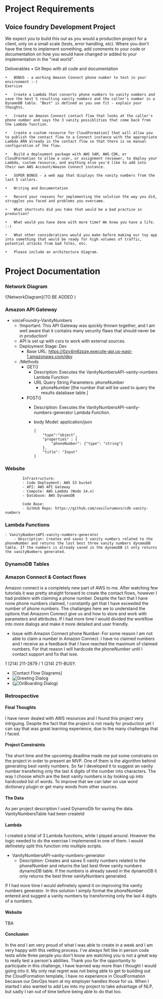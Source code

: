 # Project Requirements
## Voice foundry Development Project

We expect you to build this out as you would a production project for a client, only on a small scale (tests, error handling, etc). Where you don't have the time to implement something, add comments to your code or documentation on how you would have changed or added to your implementation in the "real world".

Deliverables
	•	Git Repo with all code and documentation

	•	BONUS - a working Amazon Connect phone number to test in your environment :-)
    Exercise

	•	Create a Lambda that converts phone numbers to vanity numbers and save the best 5 resulting vanity numbers and the caller's number in a DynamoDB table. "Best" is defined as you see fit - explain your thoughts.

	•	Create an Amazon Connect contact flow that looks at the caller's phone number and says the 3 vanity possiblities that come back from the Lambda function.

	•	Create a custom resource for CloudFormation] that will allow you to publish the contact flow to a Connect instance with the appropriate Lambda ARN already in the contact flow so that there is no manual configuration of the flow.

	•	Build a deployment package with AWS SAM, AWS CDK, or CloudFormation to allow a user, or assignment reviewer, to deploy your Lambda, custom resource, and anything else you'd like to add into their own AWS Account/Amazon Connect instance.

	•	SUPER BONUS - a web app that displays the vanity numbers from the last 5 callers.

	•	Writing and Documentation

	•	Record your reasons for implementing the solution the way you did, struggles you faced and problems you overcame.

	•	What shortcuts did you take that would be a bad practice in production?

	•	What would you have done with more time? We know you have a life. :-)

	•	What other considerations would you make before making our toy app into something that would be ready for high volumes of traffic, potential attacks from bad folks, etc.

	•	Please include an architecture diagram.
# Project Documentation
### Network Diagram
![NetworkDiagram](TO BE ADDED )

### Amazon API Gateway
- voiceFoundry-VanityNumbers
    - !Important: This API Gateway was quickly thrown together, and I am well aware that it contains many security flaws that should never be in production!
    - API is set up with cors to work with external sources.
    - Deployment Stage: Dev
        - Base URL: https://0zv4m6zpze.execute-api.us-east-1.amazonaws.com/dev
    - /Methods
        - GET()
            - Description: Executes the VanityNumbersAPI-vanity-numbers Lambda Function
            - URL Query String Parameters: phoneNumber
                - phoneNumber [the number that will be used to query the results database table.]
        - POST()
            - Description: Executes the VanityNumbersAPI-vanity-numbers-generator Lambda Function.
            - body Model: application/json

                ```
                {
                    "type":"object",
                    "properties" : {
                        "phoneNumber": {"type": "string"}
                    },
                    "title": "Input"
                }
                ```
            
          
### Website
            Infrastructure: 
            - Code Deployment: AWS S3 bucket
            - API: AWS API Gateway
            - Compute: AWS Lambda (Node 14.x)
            - Database: AWS DynamoDB

            Code Base:
            - GitHub Repo: https://github.com/vasilurumovv/cdk-vanity-numbers
### Lambda Functions
    - VanityNumbersAPI-vanity-numbers-generator
        - Description: Creates and saves 5 vanity numbers related to the phoneNumber and returns the last best three vanity numbers dynamoDB table. If the numbers is already saved in the dynamoDB it only returns the vanityNumbers generated.
### DynamoDB Tables

### Amazon Connect & Contact flows

Amazon connect is a completely new part of AWS to me. After watching few tutorials it was pretty straight forward to create the contact flows, however I had problem with claiming a phone number. Despite the fact that I have none phone numbers claimed, I constantly get that I have exceeded the number of phone numbers. The challanges here we to understand the options that Amazonn Connect give us and how to store and work with parameters and attributes. If I had more time I would divided the workflow into more dialogs and make it more detailed and user friendly.

- Issue with Amazon Connect phone Number: For some reason I am not able to claim a number in Amazon Connect. I have no claimed numbers and I receive as a feedback that I have reached the maximum of claimed numbers. For that reason I will hardcode the phoneNumber until I contact support and fix that isse.

1 (214) 211-2879 / 1 (214) 211-BUSY.

- [Contact Flow Diagrams]
- ![Greeting Dialog](https://github.com/vasilurumovv/cdk-vanity-numbers/blob/1f6c4c08108869e72083521ff45a44d87747c6c1/photos/greetingDialog.png)
- (![OnBoarding Dialog](https://github.com/vasilurumovv/cdk-vanity-numbers/blob/1f6c4c08108869e72083521ff45a44d87747c6c1/photos/onBoardingDialog.png))

### Retrospective

#### Final Thoughts
I have never dealed with AWS resources and I found this project very intriguing. Despite the fact that the project is not ready for production yet I can say that was great learning experience, due to the many challenges that I faced.

#### Project Constraints
The short time and the upcoming deadline made me put some constrains on the project in order to present an MVP. One of them is the algorithm behind generating best vanity numbers. So far I developed it to suggest an vanity number transfering only the last 4 digits of the number into characters. The way I choose which are the best vanity numbers is by looking up into hardcoded list of words. To improve that we can later on use word dictionary plugin or get many words from other sources.
    
#### The Data
As per project description I used DynamoDb for saving the data. VanityNumbersTable had been createtd
  
#### Lambda
I created a total of 3 Lambda functions, while I played around. However the logic needed to do the exercise I implemened in one of them. I would definetely split this function into multiple scripts.
- VanityNumbersAPI-vanity-numbers-generator
	- Description: Creates and saves 5 vanity numbers related to the phoneNumber and returns the last best three vanity numbers dynamoDB table. If the numbers is already saved in the dynamoDB it only returns the best three vanityNumbers generated.

If I had more time I would definetely spend it on improving the vanity numbers generator. In this solution I simply format the phoneNumber entered and suggest a vanity numbers by transforming only the last 4 digits of a numbers.

#### Website
TBA

#### Conclusion
In the end I am very proud of what I was able to create in a week and I am very happy with this vetting process. I've always felt like in person code tests while three people you don't know are watching you is not a great way to really test a person's abilities. Thank you for the opportunity to participate in this challenge, I have learned way more than I thought I would going into it. My only real regret was not being able to get to building out the CloudFormation template, I have no experience in CloudFormation because our DevOps team at my employer handles those for us. When I started I also wanted to add Lex into my project to take advantage of NLP, but sadly I ran out of time before being able to do that too.